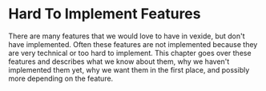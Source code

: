 # Hard To Implement Features

There are many features that we would love to have in vexide, but don't have implemented.
Often these features are not implemented because they are very technical
or too hard to implement.
This chapter goes over these features and describes what we know about them,
why we haven't implemented them yet,
why we want them in the first place,
and possibly more depending on the feature.